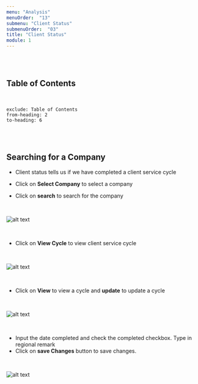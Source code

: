 ```yaml
---
menu: "Analysis"
menuOrder:  "13"
submenu: "Client Status"
submenuOrder:  "03"
title: "Client Status"
module: 1
---
```


<br />
<br />

## Table of Contents

<br />

```toc
exclude: Table of Contents
from-heading: 2
to-heading: 6
```

<br />
<br />



## Searching for a Company

* Client  status tells us if we have completed a client service cycle

* Click on **Select Company** to select a company

* Click on **search** to search for the company

<br />

  ![alt text](/images/ClientStatus.png "Title")

<br>

* Click on **View Cycle** to view client service cycle
<br />

  ![alt text](/images/clienterviceCycle.png "Title")

<br>

* Click on **View** to view a cycle and **update** to update a cycle

<br />

  ![alt text](/images/ViewUpdateCycle.png "Title")

<br>

* Input the date completed and check the completed checkbox. Type in regional remark
* Click on **save Changes** button to save changes.
<br />

  ![alt text](/images/updateClientService.png "Title")

<br>
<!-- 
* Account Details has been added succesfully
* Click on **OK** button to close modal -->

